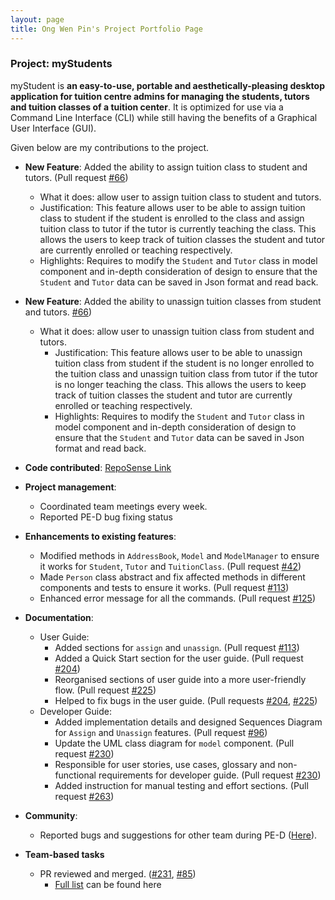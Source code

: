 ```yaml
---
layout: page
title: Ong Wen Pin's Project Portfolio Page
---
```


### Project: myStudents

myStudent is **an easy-to-use, portable and aesthetically-pleasing desktop application for tuition centre admins
for managing the students, tutors and tuition classes of a tuition center**.
It is optimized for use via a Command Line Interface (CLI)
while still having the benefits of a Graphical User Interface (GUI).

Given below are my contributions to the project.

* **New Feature**: Added the ability to assign tuition class to student and tutors. (Pull request [#66](https://github.com/AY2223S1-CS2103T-F12-4/tp/pull/66))
    * What it does: allow user to assign tuition class to student and tutors.
    * Justification: This feature allows user to be able to assign tuition class to student if the student is enrolled to the class
  and assign tuition class to tutor if the tutor is currently teaching the class. This allows the users to keep track of tuition classes 
  the student and tutor are currently enrolled or teaching respectively.
    * Highlights: Requires to modify the `Student` and `Tutor` class in model component and in-depth consideration of design to ensure
  that the `Student` and `Tutor` data can be saved in Json format and read back.

* **New Feature**: Added the ability to unassign tuition classes from student and tutors. [#66](https://github.com/AY2223S1-CS2103T-F12-4/tp/pull/66))
    * What it does: allow user to unassign tuition class from student and tutors.
        * Justification: This feature allows user to be able to unassign tuition class from student if the student is no longer enrolled to the tuition class
          and unassign tuition class from tutor if the tutor is no longer teaching the class. This allows the users to keep track of tuition classes
          the student and tutor are currently enrolled or teaching respectively.
        * Highlights: Requires to modify the `Student` and `Tutor` class in model component and in-depth consideration of design to ensure
          that the `Student` and `Tutor` data can be saved in Json format and read back.

* **Code contributed**: [RepoSense Link](https://nus-cs2103-ay2223s1.github.io/tp-dashboard/?search=ongwenpin&breakdown=true&sort=groupTitle&sortWithin=title&since=2022-09-16&timeframe=commit&mergegroup=&groupSelect=groupByRepos&checkedFileTypes=docs~functional-code~test-code~other)

* **Project management**:
    * Coordinated team meetings every week.
    * Reported PE-D bug fixing status

<div style="page-break-after: always;"></div>

* **Enhancements to existing features**:
    * Modified methods in `AddressBook`, `Model` and `ModelManager` to ensure it works for `Student`, `Tutor` and `TuitionClass`. (Pull request [#42](https://github.com/AY2223S1-CS2103T-F12-4/tp/pull/42))
    * Made `Person` class abstract and fix affected methods in different components and tests to ensure it works. (Pull request [#113](https://github.com/AY2223S1-CS2103T-F12-4/tp/pull/113))
    * Enhanced error message for all the commands. (Pull request [#125](https://github.com/AY2223S1-CS2103T-F12-4/tp/pull/125))

* **Documentation**:
    * User Guide:
        * Added sections for `assign` and `unassign`. (Pull request [#113](https://github.com/AY2223S1-CS2103T-F12-4/tp/pull/113))
        * Added a Quick Start section for the user guide. (Pull request [#204](https://github.com/AY2223S1-CS2103T-F12-4/tp/pull/204))
        * Reorganised sections of user guide into a more user-friendly flow. (Pull request [#225](https://github.com/AY2223S1-CS2103T-F12-4/tp/pull/225))
        * Helped to fix bugs in the user guide. (Pull requests [#204](https://github.com/AY2223S1-CS2103T-F12-4/tp/pull/204), [#225](https://github.com/AY2223S1-CS2103T-F12-4/tp/pull/225))
    * Developer Guide:
        * Added implementation details and designed Sequences Diagram for `Assign` and `Unassign` features. (Pull request [#96](https://github.com/AY2223S1-CS2103T-F12-4/tp/pull/96))
        * Update the UML class diagram for `model` component. (Pull request [#230](https://github.com/AY2223S1-CS2103T-F12-4/tp/pull/230))
        * Responsible for user stories, use cases, glossary and non-functional requirements for developer guide. (Pull request [#230](https://github.com/AY2223S1-CS2103T-F12-4/tp/pull/230))
        * Added instruction for manual testing and effort sections. (Pull request [#263](https://github.com/AY2223S1-CS2103T-F12-4/tp/pull/263))

* **Community**:
    * Reported bugs and suggestions for other team during PE-D ([Here](https://github.com/ongwenpin/ped/issues)).

* **Team-based tasks**
    * PR reviewed and merged. ([#231](https://github.com/AY2223S1-CS2103T-F12-4/tp/pull/231), 
  [#85](https://github.com/AY2223S1-CS2103T-F12-4/tp/pull/85))
        * [Full list](https://github.com/AY2223S1-CS2103T-F12-4/tp/pulls?q=is%3Apr+commenter%3Aongwenpin) can be found here  
